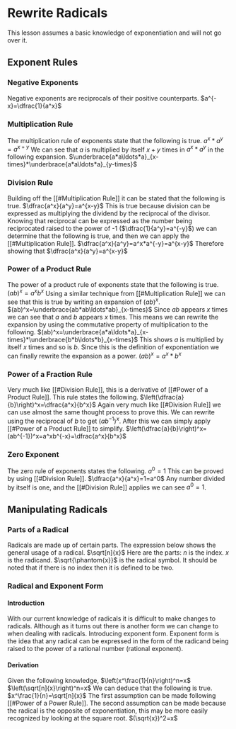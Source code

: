 # Rewrite Radicals
This lesson assumes a basic knowledge of exponentiation and will not go over it.
## Exponent Rules
### Negative Exponents
Negative exponents are reciprocals of their positive counterparts. 
$a^{-x}=\dfrac{1}{a^x}$
### Multiplication Rule
The multiplication rule of exponents state that the following is true.
$a^x*a^y=a^{x+y}$
We can see that $a$ is multiplied by itself $x+y$ times in $a^x*a^y$ in the following expansion.
$\underbrace{a*a\ldots*a}_{x-times}*\underbrace{a*a\ldots*a}_{y-times}$
### Division Rule
Building off the [[#Multiplication Rule]] it can be stated that the following is true.
$\dfrac{a^x}{a^y}=a^{x-y}$
This is true because division can be expressed as multiplying the dividend by the reciprocal of the divisor. Knowing that reciprocal can be expressed as the number being reciprocated raised to the power of -1 ($\dfrac{1}{a^y}=a^{-y}$) we can determine that the following is true, and then we can apply the [[#Multiplication Rule]]. 
$\dfrac{a^x}{a^y}=a^x*a^{-y}=a^{x-y}$
Therefore showing that $\dfrac{a^x}{a^y}=a^{x-y}$
### Power of a Product Rule
The power of a product rule of exponents state that the following is true.
$(ab)^x=a^xb^x$
Using a similar technique from [[#Multiplication Rule]] we can see that this is true by writing an expansion of $(ab)^x$.
$(ab)^x=\underbrace{ab*ab\ldots*ab}_{x-times}$
Since $ab$ appears $x$ times we can see that $a$ and $b$ appears $x$ times. This means we can rewrite the expansion by using the commutative property of multiplication to the following.
$(ab)^x=\underbrace{a*a\ldots*a}_{x-times}*\underbrace{b*b\ldots*b}_{x-times}$
This shows $a$ is multiplied by itself $x$ times and so is $b$. Since this is the definition of exponentiation we can finally rewrite the expansion as a power.
$(ab)^x=a^x*b^x$
### Power of a Fraction Rule
Very much like [[#Division Rule]], this is a derivative of [[#Power of a Product Rule]]. This rule states the following.
$\left(\dfrac{a}{b}\right)^x=\dfrac{a^x}{b^x}$
Again very much like [[#Division Rule]] we can use almost the same thought process to prove this. We can rewrite using the reciprocal of $b$ to get $(ab^{-1})^x$. After this we can simply apply [[#Power of a Product Rule]] to simplify.
$\left(\dfrac{a}{b}\right)^x=(ab^{-1})^x=a^xb^{-x}=\dfrac{a^x}{b^x}$
### Zero Exponent
The zero rule of exponents states the following.
$a^0=1$
This can be proved by using [[#Division Rule]].
$\dfrac{a^x}{a^x}=1=a^0$
Any number divided by itself is one, and the [[#Division Rule]] applies we can see $a^0=1$.
## Manipulating Radicals
### Parts of a Radical
Radicals are made up of certain parts. The expression below shows the general usage of a radical.
$\sqrt[n]{x}$
Here are the parts:
$n$ is the index. 
$x$ is the radicand. 
$\sqrt{\phantom{x}}$ is the radical symbol.
It should be noted that if there is no index then it is defined to be two.
### Radical and Exponent Form
#### Introduction
With our current knowledge of radicals it is difficult to make changes to radicals. Although as it turns out there is another form we can change to when dealing with radicals. Introducing exponent form. Exponent form is the idea that any radical can be expressed in the form of the radicand being raised to the power of a rational number (rational exponent).
#### Derivation
Given the following knowledge,
$\left(x^\frac{1}{n}\right)^n=x$
$\left(\sqrt[n]{x}\right)^n=x$
We can deduce that the following is true.
$x^\frac{1}{n}=\sqrt[n]{x}$
The first assumption can be made following [[#Power of a Power Rule]]. The second assumption can be made because the radical is the opposite of exponentiation, this may be more easily recognized by looking at the square root. $(\sqrt{x})^2=x$
